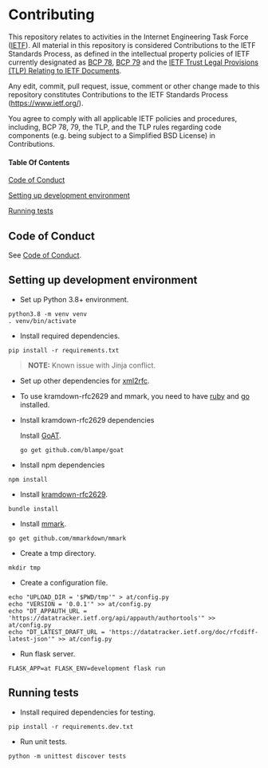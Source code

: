 # Contributing

This repository relates to activities in the Internet Engineering Task Force
([IETF](https://www.ietf.org/)). All material in this repository is considered
Contributions to the IETF Standards Process, as defined in the intellectual
property policies of IETF currently designated as
[BCP 78](https://www.rfc-editor.org/info/bcp78),
[BCP 79](https://www.rfc-editor.org/info/bcp79) and the
[IETF Trust Legal Provisions (TLP) Relating to IETF Documents](http://trustee.ietf.org/trust-legal-provisions.html).

Any edit, commit, pull request, issue, comment or other change made to this
repository constitutes Contributions to the IETF Standards Process
(https://www.ietf.org/).

You agree to comply with all applicable IETF policies and procedures, including,
BCP 78, 79, the TLP, and the TLP rules regarding code components (e.g. being
subject to a Simplified BSD License) in Contributions.

#### Table Of Contents

[Code of Conduct](#code-of-conduct)

[Setting up development environment](#setting-up-development-environment)

[Running tests](#running-tests)

## Code of Conduct

See [Code of Conduct](CODE_OF_CONDUCT.md).

## Setting up development environment

* Set up Python 3.8+ environment.
```
python3.8 -m venv venv
. venv/bin/activate
```

* Install required dependencies.
```
pip install -r requirements.txt
```

> **NOTE:** Known issue with Jinja conflict.

* Set up other dependencies for [xml2rfc](https://pypi.org/project/xml2rfc/).

* To use kramdown-rfc2629 and mmark, you need to have
[ruby](https://www.ruby-lang.org/) and [go](https://golang.org/) installed.

* Install kramdown-rfc2629 dependencies

    Install [GoAT](https://github.com/blampe/goat).
    ```
    go get github.com/blampe/goat
    ```

* Install npm dependencies
```
npm install
```

* Install [kramdown-rfc2629](https://github.com/cabo/kramdown-rfc2629).
```
bundle install
```

* Install [mmark](https://github.com/mmarkdown/mmark).
```
go get github.com/mmarkdown/mmark
```

* Create a tmp directory.
```
mkdir tmp
```

* Create a configuration file.
```
echo "UPLOAD_DIR = '$PWD/tmp'" > at/config.py
echo "VERSION = '0.0.1'" >> at/config.py
echo "DT_APPAUTH_URL = 'https://datatracker.ietf.org/api/appauth/authortools'" >> at/config.py
echo "DT_LATEST_DRAFT_URL = 'https://datatracker.ietf.org/doc/rfcdiff-latest-json'" >> at/config.py
```

* Run flask server.
```
FLASK_APP=at FLASK_ENV=development flask run
```

## Running tests
* Install required dependencies for testing.
```
pip install -r requirements.dev.txt
```

* Run unit tests.
```
python -m unittest discover tests
```
